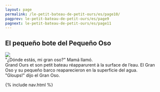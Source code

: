 ```yaml
---
layout: page
permalink: /le-petit-bateau-de-petit-ours/es/page10/
pagprev: le-petit-bateau-de-petit-ours/es/page9
pagnext: le-petit-bateau-de-petit-ours/es/page11
---
```


## El pequeño bote del Pequeño Oso

<img src="{{ site.baseurl }}/img/le-petit-bateau-de-petit-ours/page10.jpg"/>

<div class="childbook-text">
"¿Dónde estás, mi gran oso?" Mamá llamó.
<br />
Grand Ours et son petit bateau réapparurent à la surface de l’eau.
El Gran Oso y su pequeño barco reaparecieron en la superficie del agua.<br />
"Gloups!" dijo el Gran Oso.
</div>
   
{% include nav.html %}
